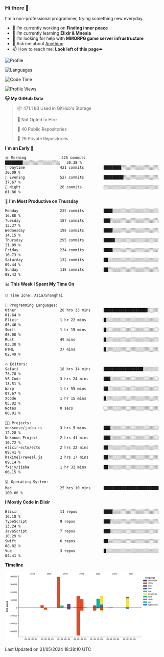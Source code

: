### Hi there 👋

I'm a non-professional programmer, trying something new everyday.

<!--
**dyzdyz010/dyzdyz010** is a ✨ _special_ ✨ repository because its `README.md` (this file) appears on your GitHub profile.
-->

- 🔭 I’m currently working on **Finding inner peace**
- 🌱 I’m currently learning **Elixir & Mnesia**
- 🤔 I’m looking for help with **MMORPG game server infrustructure**
- 💬 Ask me about [Anything](https://github.com/dyzdyz010/dyzdyz010/issues)
- 📫 How to reach me: **Look left of this page⬅️**

<!-- - 👯 I’m looking to collaborate on
- 😄 Pronouns: ...
- ⚡ Fun fact: ...
 -->
 
![Profile](https://github-readme-stats.vercel.app/api?username=dyzdyz010&count_private=true&show_icons=true&theme=dracula)

![Languages](https://github-readme-stats.vercel.app/api/top-langs/?username=dyzdyz010&layout=compact&theme=dracula)

<!--START_SECTION:waka-->
![Code Time](http://img.shields.io/badge/Code%20Time-1%2C558%20hrs%2042%20mins-blue)

![Profile Views](http://img.shields.io/badge/Profile%20Views-8-blue)

**🐱 My GitHub Data** 

> 📦 471.1 kB Used in GitHub's Storage 
 > 
> 🚫 Not Opted to Hire
 > 
> 📜 40 Public Repositories 
 > 
> 🔑 29 Private Repositories 
 > 
**I'm an Early 🐤** 

```text
🌞 Morning                425 commits         ████████░░░░░░░░░░░░░░░░░   30.38 % 
🌆 Daytime                421 commits         ████████░░░░░░░░░░░░░░░░░   30.09 % 
🌃 Evening                527 commits         █████████░░░░░░░░░░░░░░░░   37.67 % 
🌙 Night                  26 commits          ░░░░░░░░░░░░░░░░░░░░░░░░░   01.86 % 
```
📅 **I'm Most Productive on Thursday** 

```text
Monday                   235 commits         ████░░░░░░░░░░░░░░░░░░░░░   16.80 % 
Tuesday                  187 commits         ███░░░░░░░░░░░░░░░░░░░░░░   13.37 % 
Wednesday                198 commits         ████░░░░░░░░░░░░░░░░░░░░░   14.15 % 
Thursday                 295 commits         █████░░░░░░░░░░░░░░░░░░░░   21.09 % 
Friday                   234 commits         ████░░░░░░░░░░░░░░░░░░░░░   16.73 % 
Saturday                 132 commits         ██░░░░░░░░░░░░░░░░░░░░░░░   09.44 % 
Sunday                   118 commits         ██░░░░░░░░░░░░░░░░░░░░░░░   08.43 % 
```


📊 **This Week I Spent My Time On** 

```text
🕑︎ Time Zone: Asia/Shanghai

💬 Programming Languages: 
Other                    20 hrs 33 mins      ████████████████████░░░░░   81.64 % 
Elixir                   1 hr 22 mins        █░░░░░░░░░░░░░░░░░░░░░░░░   05.46 % 
Swift                    1 hr 15 mins        █░░░░░░░░░░░░░░░░░░░░░░░░   05.00 % 
Rust                     49 mins             █░░░░░░░░░░░░░░░░░░░░░░░░   03.30 % 
HTML                     37 mins             █░░░░░░░░░░░░░░░░░░░░░░░░   02.49 % 

🔥 Editors: 
Safari                   18 hrs 34 mins      ██████████████████░░░░░░░   73.78 % 
VS Code                  3 hrs 24 mins       ███░░░░░░░░░░░░░░░░░░░░░░   13.51 % 
Warp                     1 hr 55 mins        ██░░░░░░░░░░░░░░░░░░░░░░░   07.67 % 
Xcode                    1 hr 15 mins        █░░░░░░░░░░░░░░░░░░░░░░░░   05.02 % 
Notes                    0 secs              ░░░░░░░░░░░░░░░░░░░░░░░░░   00.01 % 

🐱‍💻 Projects: 
messense/jieba-rs        3 hrs 5 mins        ███░░░░░░░░░░░░░░░░░░░░░░   12.28 % 
Unknown Project          2 hrs 41 mins       ███░░░░░░░░░░░░░░░░░░░░░░   10.72 % 
elixir-ecto/ecto         2 hrs 22 mins       ██░░░░░░░░░░░░░░░░░░░░░░░   09.41 % 
hakimel/reveal.js        2 hrs 17 mins       ██░░░░░░░░░░░░░░░░░░░░░░░   09.14 % 
fxsjy/jieba              1 hr 32 mins        ██░░░░░░░░░░░░░░░░░░░░░░░   06.15 % 

💻 Operating System: 
Mac                      25 hrs 10 mins      █████████████████████████   100.00 % 
```

**I Mostly Code in Elixir** 

```text
Elixir                   11 repos            ████░░░░░░░░░░░░░░░░░░░░░   16.18 % 
TypeScript               9 repos             ███░░░░░░░░░░░░░░░░░░░░░░   13.24 % 
JavaScript               7 repos             ███░░░░░░░░░░░░░░░░░░░░░░   10.29 % 
Swift                    6 repos             ██░░░░░░░░░░░░░░░░░░░░░░░   08.82 % 
Vue                      3 repos             █░░░░░░░░░░░░░░░░░░░░░░░░   04.41 % 
```



**Timeline**

![Lines of Code chart](https://raw.githubusercontent.com/dyzdyz010/dyzdyz010/master/assets/bar_graph.png)


 Last Updated on 31/05/2024 18:38:10 UTC
<!--END_SECTION:waka-->
